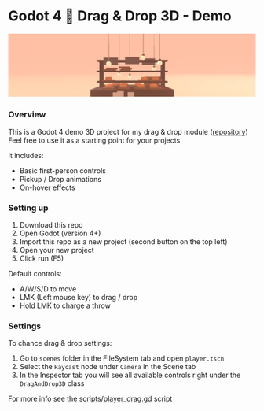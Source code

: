 # Godot 4 🍩 Drag & Drop 3D - Demo

![preview banner](preview/banner.png)

### Overview

This is a Godot 4 demo 3D project for my drag & drop module ([repository](https://github.com/JustKesha/godot-dragndrop-3d))<br>
Feel free to use it as a starting point for your projects

It includes:
- Basic first-person controls
- Pickup / Drop animations
- On-hover effects
  
### Setting up

1. Download this repo
2. Open Godot (version 4+)
3. Import this repo as a new project (second button on the top left)
4. Open your new project
5. Click run (F5)

Default controls:
- A/W/S/D to move
- LMK (Left mouse key) to drag / drop
- Hold LMK to charge a throw

### Settings

To chance drag & drop settings:
1. Go to `scenes` folder in the FileSystem tab and open `player.tscn`
2. Select the `Raycast` node under `Camera` in the Scene tab
4. In the Inspector tab you will see all available controls right under the `DragAndDrop3D` class

For more info see the [scripts/player_drag.gd](scripts/player_drag.gd) script
